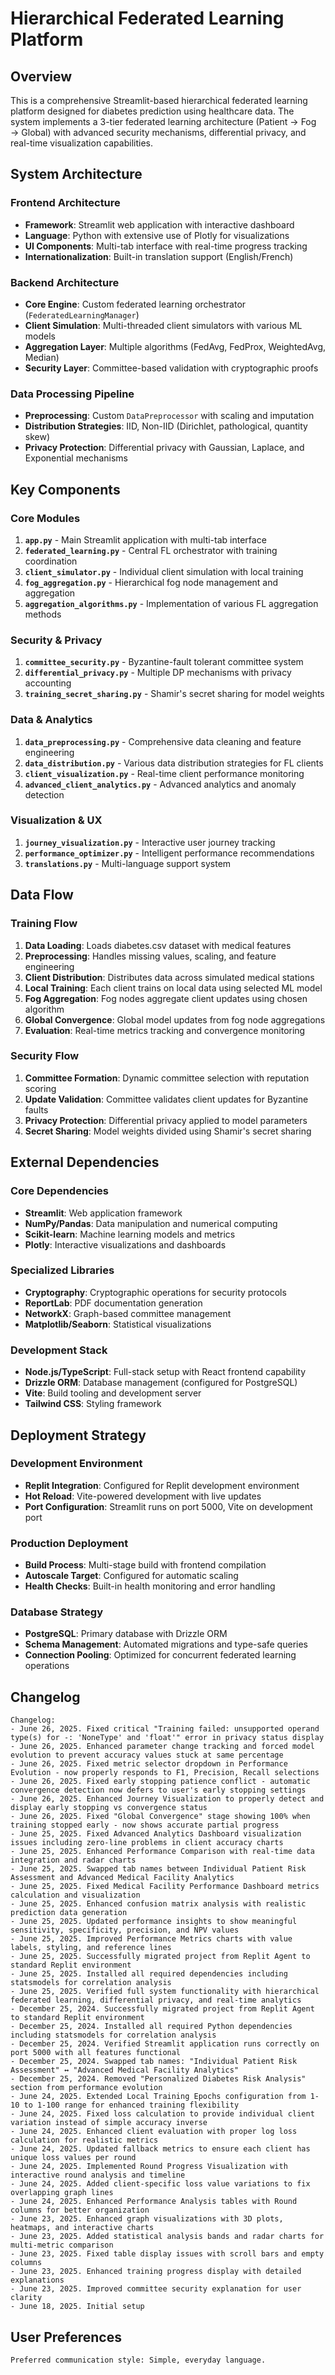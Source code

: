 # Hierarchical Federated Learning Platform

## Overview

This is a comprehensive Streamlit-based hierarchical federated learning platform designed for diabetes prediction using healthcare data. The system implements a 3-tier federated learning architecture (Patient → Fog → Global) with advanced security mechanisms, differential privacy, and real-time visualization capabilities.

## System Architecture

### Frontend Architecture
- **Framework**: Streamlit web application with interactive dashboard
- **Language**: Python with extensive use of Plotly for visualizations
- **UI Components**: Multi-tab interface with real-time progress tracking
- **Internationalization**: Built-in translation support (English/French)

### Backend Architecture
- **Core Engine**: Custom federated learning orchestrator (`FederatedLearningManager`)
- **Client Simulation**: Multi-threaded client simulators with various ML models
- **Aggregation Layer**: Multiple algorithms (FedAvg, FedProx, WeightedAvg, Median)
- **Security Layer**: Committee-based validation with cryptographic proofs

### Data Processing Pipeline
- **Preprocessing**: Custom `DataPreprocessor` with scaling and imputation
- **Distribution Strategies**: IID, Non-IID (Dirichlet, pathological, quantity skew)
- **Privacy Protection**: Differential privacy with Gaussian, Laplace, and Exponential mechanisms

## Key Components

### Core Modules
1. **`app.py`** - Main Streamlit application with multi-tab interface
2. **`federated_learning.py`** - Central FL orchestrator with training coordination
3. **`client_simulator.py`** - Individual client simulation with local training
4. **`fog_aggregation.py`** - Hierarchical fog node management and aggregation
5. **`aggregation_algorithms.py`** - Implementation of various FL aggregation methods

### Security & Privacy
1. **`committee_security.py`** - Byzantine-fault tolerant committee system
2. **`differential_privacy.py`** - Multiple DP mechanisms with privacy accounting
3. **`training_secret_sharing.py`** - Shamir's secret sharing for model weights

### Data & Analytics
1. **`data_preprocessing.py`** - Comprehensive data cleaning and feature engineering
2. **`data_distribution.py`** - Various data distribution strategies for FL clients
3. **`client_visualization.py`** - Real-time client performance monitoring
4. **`advanced_client_analytics.py`** - Advanced analytics and anomaly detection

### Visualization & UX
1. **`journey_visualization.py`** - Interactive user journey tracking
2. **`performance_optimizer.py`** - Intelligent performance recommendations
3. **`translations.py`** - Multi-language support system

## Data Flow

### Training Flow
1. **Data Loading**: Loads diabetes.csv dataset with medical features
2. **Preprocessing**: Handles missing values, scaling, and feature engineering
3. **Client Distribution**: Distributes data across simulated medical stations
4. **Local Training**: Each client trains on local data using selected ML model
5. **Fog Aggregation**: Fog nodes aggregate client updates using chosen algorithm
6. **Global Convergence**: Global model updates from fog node aggregations
7. **Evaluation**: Real-time metrics tracking and convergence monitoring

### Security Flow
1. **Committee Formation**: Dynamic committee selection with reputation scoring
2. **Update Validation**: Committee validates client updates for Byzantine faults
3. **Privacy Protection**: Differential privacy applied to model parameters
4. **Secret Sharing**: Model weights divided using Shamir's secret sharing

## External Dependencies

### Core Dependencies
- **Streamlit**: Web application framework
- **NumPy/Pandas**: Data manipulation and numerical computing
- **Scikit-learn**: Machine learning models and metrics
- **Plotly**: Interactive visualizations and dashboards

### Specialized Libraries
- **Cryptography**: Cryptographic operations for security protocols
- **ReportLab**: PDF documentation generation
- **NetworkX**: Graph-based committee management
- **Matplotlib/Seaborn**: Statistical visualizations

### Development Stack
- **Node.js/TypeScript**: Full-stack setup with React frontend capability
- **Drizzle ORM**: Database management (configured for PostgreSQL)
- **Vite**: Build tooling and development server
- **Tailwind CSS**: Styling framework

## Deployment Strategy

### Development Environment
- **Replit Integration**: Configured for Replit development environment
- **Hot Reload**: Vite-powered development with live updates
- **Port Configuration**: Streamlit runs on port 5000, Vite on development port

### Production Deployment
- **Build Process**: Multi-stage build with frontend compilation
- **Autoscale Target**: Configured for automatic scaling
- **Health Checks**: Built-in health monitoring and error handling

### Database Strategy
- **PostgreSQL**: Primary database with Drizzle ORM
- **Schema Management**: Automated migrations and type-safe queries
- **Connection Pooling**: Optimized for concurrent federated learning operations

## Changelog

```
Changelog:
- June 26, 2025. Fixed critical "Training failed: unsupported operand type(s) for -: 'NoneType' and 'float'" error in privacy status display
- June 26, 2025. Enhanced parameter change tracking and forced model evolution to prevent accuracy values stuck at same percentage
- June 26, 2025. Fixed metric selector dropdown in Performance Evolution - now properly responds to F1, Precision, Recall selections
- June 26, 2025. Fixed early stopping patience conflict - automatic convergence detection now defers to user's early stopping settings
- June 26, 2025. Enhanced Journey Visualization to properly detect and display early stopping vs convergence status
- June 26, 2025. Fixed "Global Convergence" stage showing 100% when training stopped early - now shows accurate partial progress
- June 25, 2025. Fixed Advanced Analytics Dashboard visualization issues including zero-line problems in client accuracy charts
- June 25, 2025. Enhanced Performance Comparison with real-time data integration and radar charts
- June 25, 2025. Swapped tab names between Individual Patient Risk Assessment and Advanced Medical Facility Analytics
- June 25, 2025. Fixed Medical Facility Performance Dashboard metrics calculation and visualization
- June 25, 2025. Enhanced confusion matrix analysis with realistic prediction data generation
- June 25, 2025. Updated performance insights to show meaningful sensitivity, specificity, precision, and NPV values
- June 25, 2025. Improved Performance Metrics charts with value labels, styling, and reference lines
- June 25, 2025. Successfully migrated project from Replit Agent to standard Replit environment
- June 25, 2025. Installed all required dependencies including statsmodels for correlation analysis
- June 25, 2025. Verified full system functionality with hierarchical federated learning, differential privacy, and real-time analytics
- December 25, 2024. Successfully migrated project from Replit Agent to standard Replit environment
- December 25, 2024. Installed all required Python dependencies including statsmodels for correlation analysis
- December 25, 2024. Verified Streamlit application runs correctly on port 5000 with all features functional
- December 25, 2024. Swapped tab names: "Individual Patient Risk Assessment" ↔ "Advanced Medical Facility Analytics"
- December 25, 2024. Removed "Personalized Diabetes Risk Analysis" section from performance evolution
- June 24, 2025. Extended Local Training Epochs configuration from 1-10 to 1-100 range for enhanced training flexibility
- June 24, 2025. Fixed loss calculation to provide individual client variation instead of simple accuracy inverse
- June 24, 2025. Enhanced client evaluation with proper log loss calculation for realistic metrics
- June 24, 2025. Updated fallback metrics to ensure each client has unique loss values per round
- June 24, 2025. Implemented Round Progress Visualization with interactive round analysis and timeline
- June 24, 2025. Added client-specific loss value variations to fix overlapping graph lines
- June 24, 2025. Enhanced Performance Analysis tables with Round columns for better organization
- June 23, 2025. Enhanced graph visualizations with 3D plots, heatmaps, and interactive charts
- June 23, 2025. Added statistical analysis bands and radar charts for multi-metric comparison
- June 23, 2025. Fixed table display issues with scroll bars and empty columns
- June 23, 2025. Enhanced training progress display with detailed explanations
- June 23, 2025. Improved committee security explanation for user clarity
- June 18, 2025. Initial setup
```

## User Preferences

```
Preferred communication style: Simple, everyday language.
```
